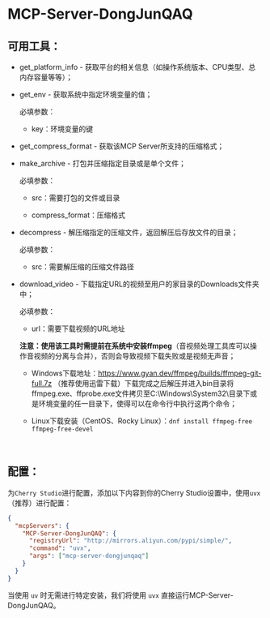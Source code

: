 # MCP-Server-DongJunQAQ
## 可用工具：

- get_platform_info - 获取平台的相关信息（如操作系统版本、CPU类型、总内存容量等等）；

- get_env - 获取系统中指定环境变量的值；

  必填参数：

  - key：环境变量的键

- get_compress_format - 获取该MCP Server所支持的压缩格式；

- make_archive - 打包并压缩指定目录或是单个文件；

  必填参数：

  - src：需要打包的文件或目录

  - compress_format：压缩格式

- decompress - 解压缩指定的压缩文件，返回解压后存放文件的目录；
  
  必填参数：

  - src：需要解压缩的压缩文件路径

- download_video - 下载指定URL的视频至用户的家目录的Downloads文件夹中；
  
  必填参数：
  
  - url：需要下载视频的URL地址
  
  **注意：使用该工具时需提前在系统中安装ffmpeg**（音视频处理工具库可以操作音视频的分离与合并），否则会导致视频下载失败或是视频无声音；
  
  - Windows下载地址：https://www.gyan.dev/ffmpeg/builds/ffmpeg-git-full.7z
  （推荐使用迅雷下载）下载完成之后解压并进入bin目录将ffmpeg.exe、ffprobe.exe文件拷贝至C:\Windows\System32\目录下或是环境变量的任一目录下，使得可以在命令行中执行这两个命令；
  
  - Linux下载安装（CentOS、Rocky Linux）：`dnf install ffmpeg-free ffmpeg-free-devel`
  
  ​    

## 配置：

为`Cherry Studio`进行配置，添加以下内容到你的Cherry Studio设置中，使用`uvx`（推荐）进行配置：

```json
{
  "mcpServers": {
    "MCP-Server-DongJunQAQ": {
      "registryUrl": "http://mirrors.aliyun.com/pypi/simple/",
      "command": "uvx",
      "args": ["mcp-server-dongjunqaq"]
    }
  }
}
```

当使用 `uv` 时无需进行特定安装，我们将使用 `uvx` 直接运行MCP-Server-DongJunQAQ。
